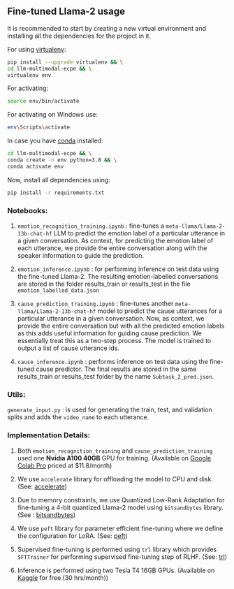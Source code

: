 ## Fine-tuned Llama-2 usage

It is recommended to start by creating a new virtual environment and installing all the dependencies for the project in it.

For using [virtualenv](https://virtualenv.pypa.io/en/latest/):

```bash
pip install --upgrade virtualenv && \
cd llm-multimodal-ecpe && \
virtualenv env
```

For activating:
```bash
source env/bin/activate
```

For activating on Windows use:
```bash
env\Scripts\activate
```

In case you have [conda](https://conda.io/projects/conda/en/latest/user-guide/getting-started.html#managing-python) installed:

```bash
cd llm-multimodal-ecpe && \
conda create -n env python=3.8 && \
conda activate env
```

Now, install all dependencies using:

```bash
pip install -r requirements.txt
```

### Notebooks:

1. ```emotion_recognition_training.ipynb``` : fine-tunes a ```meta-llama/Llama-2-13b-chat-hf``` LLM to predict the emotion label of a particular utterance in a given conversation. As context, for predicting the emotion label of each utterance, we provide the entire conversation along with the speaker information to guide the prediction.

2. ```emotion_inference.ipynb``` : for performing inference on test data using the fine-tuned Llama-2. The resulting emotion-labelled conversations are stored in the folder results_train or results_test in the file ```emotion_labelled_data.json```

3. ```cause_prediction_training.ipynb``` : fine-tunes another ```meta-llama/Llama-2-13b-chat-hf``` model to predict the cause utterances for a particular utterance in a given conversation. Now, as context, we provide the entire conversation but with all the predicted emotion labels as this adds useful information for guiding cause prediction. We essentially treat this as a two-step process. The model is trained to output a list of cause utterance ids.

4. ```cause_inference.ipynb``` : performs inference on test data using the fine-tuned cause predictor. The final results are stored in the same results_train or results_test folder by the name ```Subtask_2_pred.json```.

### Utils:

```generate_input.py``` : is used for generating the train, test, and validation splits and adds the ```video_name``` to each utterance.

### Implementation Details:

1. Both ```emotion_recognition_training``` and ```cause_prediction_training``` used one **Nvidia A100 40GB** GPU for training. (Available on [Google Colab Pro](https://colab.research.google.com/signup) priced at $11.8/month)

2. We use ```accelerate``` library for offloading the model to CPU and disk. (See: [accelerate](https://huggingface.co/docs/accelerate/en/index))

3. Due to memory constraints, we use Quantized Low-Rank Adaptation for fine-tuning a 4-bit quantized Llama-2 model using ```bitsandbytes``` library. (See : [bitsandbytes](https://github.com/TimDettmers/bitsandbytes))

4. We use ```peft``` library for parameter efficient fine-tuning where we define the configuration for LoRA. (See: [peft](https://huggingface.co/docs/peft/en/index))

5. Supervised fine-tuning is performed using ```trl``` library which provides ```SFTTrainer``` for performing supervised fine-tuning step of RLHF. (See: [trl](https://huggingface.co/docs/trl/en/sft_trainer))

6. Inference is performed using two Tesla T4 16GB GPUs. (Available on [Kaggle](https://www.kaggle.com/) for free (30 hrs/month))

